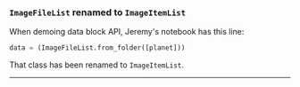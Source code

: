 ### `ImageFileList` renamed to `ImageItemList`
When demoing data block API, Jeremy's notebook has this line:
```python
data = (ImageFileList.from_folder([planet]))
```

That class has been renamed to `ImageItemList`.

---

